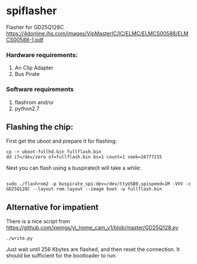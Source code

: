 # spiflasher
Flasher for GD25Q128C
https://4donline.ihs.com/images/VipMasterIC/IC/ELMC/ELMCS00588/ELMCS00588-1.pdf

###  Hardware requirements:

1. An Clip Adapter
2. Bus Pirate


### Software requirements

1. flashrom and/or
2. python2.7


## Flashing the chip:

First get the uboot and prepare it for flashing:
```
cp -r uboot-fullhd.bin fullflash.bin
dd if=/dev/zero of=fullflash.bin bs=1 count=1 seek=16777215
```

Next you can flash using a buspirate(it will take a while:

```

sudo ./flashrom2 -p buspirate_spi:dev=/dev/ttyUSB0,spispeed=1M -VVV -c GD25Q128C --layout rom.layout --image boot -w fullflash.bin

```


## Alternative for impatient

There is a nice script from https://github.com/xwings/yi_home_cam_v1/blob/master/GD25Q128.py

```
./write.py
```

Just wait until 256 Kbytes are flashed, and then reset the connection. It should be sufficient for the bootloader to run.

